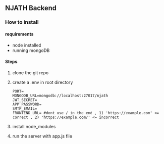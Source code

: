 ## NJATH Backend
### How to install

#### requirements
- node installed
- running mongoDB

#### Steps
1) clone the git repo
2) create a .env in root directory

    ```shell
    PORT=
    MONGODB_URL=mongodb://localhost:27017/njath
    JWT_SECRET=
    APP_PASSWORD=
    SMTP_EMAIL=
    FRONTEND_URL= #dont use / in the end , 1) 'https://example.com' <= correct , 2) 'https://example.com/' <= incorrect
    ```
3) install node_modules
4) run the server with app.js file
